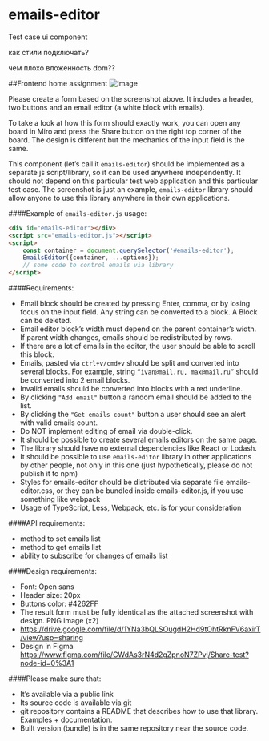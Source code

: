 # emails-editor
Test case ui component


как стили подключать?

чем плохо вложенность dom??

##Frontend home assignment
![image](https://drive.google.com/file/d/1YNa3bQLSOugdH2Hd9tOhtRknFV6axirT/view?usp=sharing)
    
Please create a form based on the screenshot above. It includes a header, two buttons and an email editor (a white block with emails). 

To take a look at how this form should exactly work, you can open any board in Miro and press the Share button on the right top corner of the board. The design is different but the mechanics of the input field is the same.

This component (let’s call it `emails-editor`) should be implemented as a separate js script/library, so it can be used anywhere independently. It should not depend on this particular test web application and this particular test case. The screenshot is just an example, `emails-editor` library should allow anyone to use this library anywhere in their own applications.
 
####Example of `emails-editor.js` usage:

```html
<div id="emails-editor"></div>
<script src="emails-editor.js"></script>
<script>
	const container = document.querySelector('#emails-editor');
	EmailsEditor({container, ...options});
	// some code to control emails via library
</script>
```

####Requirements:
* Email block should be created by pressing Enter, comma, or by losing focus on the input field. Any string can be converted to a block. A Block can be deleted.
* Email editor block’s width must depend on the parent container’s width. If parent width changes, emails should be redistributed by rows.
* If there are a lot of emails in the editor, the user should be able to scroll this block.
* Emails, pasted via `ctrl+v/cmd+v` should be split and converted into several blocks. For example, string `“ivan@mail.ru, max@mail.ru”` should be converted into 2 email blocks.
* Invalid emails should be converted into blocks with a red underline.
* By clicking `"Add email"` button a random email should be added to the list.
* By clicking the `"Get emails count"` button a user should see an alert with valid emails count.
* Do NOT implement editing of email via double-click.
* It should be possible to create several emails editors on the same page.
* The library should have no external dependencies like React or Lodash.
* It should be possible to use `emails-editor` library in other applications by other people, not only in this one (just hypothetically, please do not publish it to npm)
* Styles for emails-editor should be distributed via separate file emails-editor.css, or they can be bundled inside emails-editor.js, if you use something like webpack
* Usage of TypeScript, Less, Webpack, etc. is for your consideration

####API requirements:
* method to set emails list
* method to get emails list
* ability to subscribe for changes of emails list

####Design requirements:
* Font: Open sans
* Header size: 20рх
* Buttons color: #4262FF
* The result form must be fully identical as the attached screenshot with design.
PNG image (x2)
* https://drive.google.com/file/d/1YNa3bQLSOugdH2Hd9tOhtRknFV6axirT/view?usp=sharing
* Design in Figma https://www.figma.com/file/CWdAs3rN4d2gZpnoN7ZPvj/Share-test?node-id=0%3A1

####Please make sure that:
* It’s available via a public link
* Its source code is available via git
* git repository contains a README that describes how to use that library. Examples + documentation. 
* Built version (bundle) is in the same repository near the source code.
